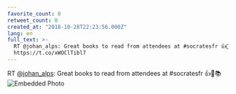 ```yaml
---
favorite_count: 0
retweet_count: 0
created_at: "2018-10-28T22:23:56.000Z"
lang: en
full_text: >-
  RT @johan_alps: Great books to read from attendees at #socratesfr 👍📖📚
  https://t.co/xWOClTibl7
---
```


RT [@johan_alps](https://twitter.com/johan_alps): Great books to read from
attendees at #socratesfr 👍📖📚
![Embedded Photo](https://twitter-media-coderbyheart.s3.eu-north-1.amazonaws.com/1056672942808014848-Dqh7qWyXcAA435s.jpg)
